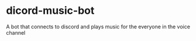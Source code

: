 # dicord-music-bot
A bot that connects to discord and plays music for the everyone in the voice channel
